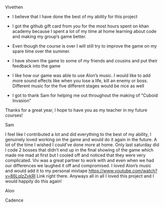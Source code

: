 Vivethen

- I believe that I have done the best of my ability for this project

- I got the github gift card from you for the most hours spent on khan academy because I spent a lot of my time at home learning about
  code and making my group’s game better.

- Even though the course is over I will still try to improve the game on my spare time over the summer.

- I have shown the game to some of my friends and cousins and put their feedback into the game

- I like how our game was able to use Alon’s music. I would like to add more sound effects like when you lose a life, kill an enemy 
  or boss. Different music for the five different stages would be nice as well
  
- I got to thank Sam for helping me out throughout the making of "Cuboid Invasion"

Thanks for a great year, I hope to have you as my teacher in my future courses!

Sam

I feel like I contributed a lot and did everything to the best of my ability, 
I genuinely loved working on the game and would do it again in the future. 
A lot of the time I wished I could’ve done more at home. 
Only last saturday did I code 2 bosses that didn’t end up in the final showing of the game which made me mad at first but I cooled off 
and noticed that they were very complicated. 
Viv was a great partner to work with and even when we had our differences we laughed it off  and compromised. 
I loved Alon’s music and would add it to my personal mixtape https://www.youtube.com/watch?v=86LqlzZvkRI Link right there. 
Anyways all in all I loved this project and I would happily do this again!  


Alon


Cadence
